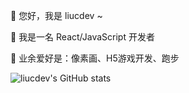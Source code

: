 
👋 您好，我是 liucdev ~

🚀 我是一名 React/JavaScript 开发者

🎨 业余爱好是：像素画、H5游戏开发、跑步

![liucdev's GitHub stats](https://github-readme-stats.vercel.app/api?username=ihccc-cn&show_icons=true&count_private=true&theme=react)

<!-- ![liucdev's GitHub Top Langs](https://github-readme-stats.vercel.app/api/top-langs/?username=ihccc-cn&theme=react) -->
